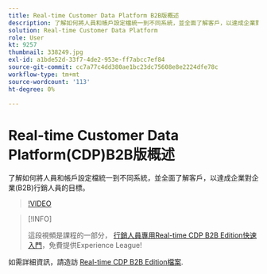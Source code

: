 ```yaml
---
title: Real-time Customer Data Platform B2B版概述
description: 了解如何將人員和帳戶設定檔統一到不同系統，並全面了解客戶，以達成企業對企業(B2B)行銷人員的目標。
solution: Real-time Customer Data Platform
role: User
kt: 9257
thumbnail: 338249.jpg
exl-id: a1bde52d-33f7-4de2-953e-ff7abcc7ef84
source-git-commit: cc7a77c4dd380ae1bc23dc75608e8e2224dfe78c
workflow-type: tm+mt
source-wordcount: '113'
ht-degree: 0%

---
```


# Real-time Customer Data Platform(CDP)B2B版概述

了解如何將人員和帳戶設定檔統一到不同系統，並全面了解客戶，以達成企業對企業(B2B)行銷人員的目標。

>[!VIDEO](https://video.tv.adobe.com/v/338249?quality=12&learn=on)

>[!INFO]
>
> 這段視頻是課程的一部分， [行銷人員專用Real-time CDP B2B Edition快速入門](https://experienceleague.adobe.com/?recommended=ExperiencePlatform-U-1-2021.rtcdp.b2b)，免費提供Experience League!

如需詳細資訊，請造訪 [Real-time CDP B2B Edition檔案](https://experienceleague.adobe.com/docs/experience-platform/rtcdp/b2b-overview.html).
